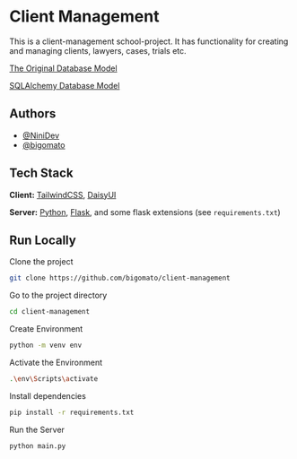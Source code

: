


# Client Management

This is a client-management school-project. It has functionality for creating and managing clients, lawyers, cases, trials etc.

[The Original Database Model](https://dbdiagram.io/d/645f5d1bdca9fb07c4039de6)

[SQLAlchemy Database Model](https://dbdiagram.io/d/64664e84dca9fb07c456fa46)

## Authors

- [@NiniDev](https://www.github.com/NiniDev)
- [@bigomato](https://www.github.com/bigomato)


## Tech Stack

**Client:** [TailwindCSS](https://tailwindcss.com), [DaisyUI](https://daisyui.com)

**Server:** [Python](https://www.python.org), [Flask](https://flask.palletsprojects.com/en/2.3.x/), and some flask extensions (see `requirements.txt`)


## Run Locally

Clone the project

```bash
git clone https://github.com/bigomato/client-management
```

Go to the project directory

```bash
cd client-management
```

Create Environment

```bash
python -m venv env
```

Activate the Environment

```bash
.\env\Scripts\activate
```

Install dependencies

```bash
pip install -r requirements.txt
```

Run the Server

```bash
python main.py
```